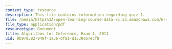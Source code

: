 ```yaml
---
content_type: resource
description: This file contains information regarding quiz 1.
file: /media/https%3A/open-learning-course-data-rc.s3.amazonaws.com/6-438-algorithms-for-inference-fall-2014/0b970582949f1a36df81d1530c67ecf8_MIT6_438F14_q11_1.pdf
file_type: application/pdf
resourcetype: Document
title: Algorithms for Inference, Exam 1, 2011
uid: 0b970582-949f-1a36-df81-d1530c67ecf8
---
```

